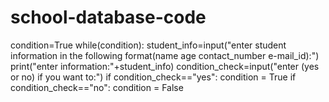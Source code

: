 # school-database-code
condition=True while(condition):         student_info=input("enter student information in the following format(name age contact_number e-mail_id):")         print("enter information:"+student_info)         condition_check=input("enter (yes or no) if you want to:")             if condition_check=="yes":             condition = True         if condition_check=="no":             condition = False
